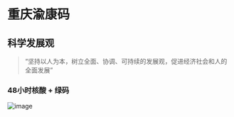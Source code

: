 # 重庆渝康码

## 科学发展观

> “坚持以人为本，树立全面、协调、可持续的发展观，促进经济社会和人的全面发展”

### 48小时核酸 + 绿码

![image](https://github.com/AnonymousAnybodyelse/yukang_code_fake/raw/main/src/assets/readme_img.png)

